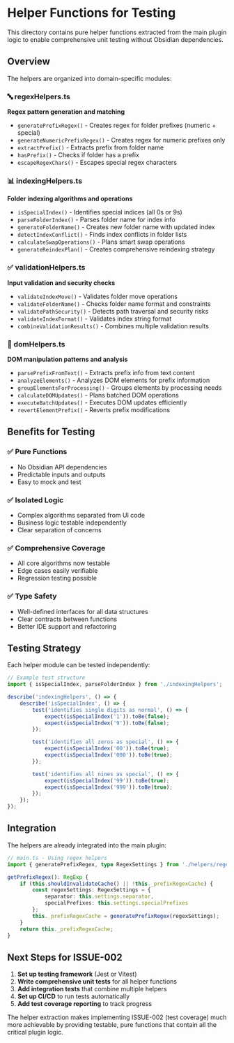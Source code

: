 # Helper Functions for Testing

This directory contains pure helper functions extracted from the main plugin logic to enable comprehensive unit testing without Obsidian dependencies.

## Overview

The helpers are organized into domain-specific modules:

### 🔤 regexHelpers.ts

**Regex pattern generation and matching**

- `generatePrefixRegex()` - Creates regex for folder prefixes (numeric + special)
- `generateNumericPrefixRegex()` - Creates regex for numeric prefixes only
- `extractPrefix()` - Extracts prefix from folder name
- `hasPrefix()` - Checks if folder has a prefix
- `escapeRegexChars()` - Escapes special regex characters

### 📊 indexingHelpers.ts

**Folder indexing algorithms and operations**

- `isSpecialIndex()` - Identifies special indices (all 0s or 9s)
- `parseFolderIndex()` - Parses folder name for index info
- `generateFolderName()` - Creates new folder name with updated index
- `detectIndexConflict()` - Finds index conflicts in folder lists
- `calculateSwapOperations()` - Plans smart swap operations
- `generateReindexPlan()` - Creates comprehensive reindexing strategy

### ✅ validationHelpers.ts

**Input validation and security checks**

- `validateIndexMove()` - Validates folder move operations
- `validateFolderName()` - Checks folder name format and constraints
- `validatePathSecurity()` - Detects path traversal and security risks
- `validateIndexFormat()` - Validates index string format
- `combineValidationResults()` - Combines multiple validation results

### 🎨 domHelpers.ts

**DOM manipulation patterns and analysis**

- `parsePrefixFromText()` - Extracts prefix info from text content
- `analyzeElements()` - Analyzes DOM elements for prefix information
- `groupElementsForProcessing()` - Groups elements by processing needs
- `calculateDOMUpdates()` - Plans batched DOM operations
- `executeBatchUpdates()` - Executes DOM updates efficiently
- `revertElementPrefix()` - Reverts prefix modifications

## Benefits for Testing

### ✅ **Pure Functions**

- No Obsidian API dependencies
- Predictable inputs and outputs
- Easy to mock and test

### ✅ **Isolated Logic**

- Complex algorithms separated from UI code
- Business logic testable independently
- Clear separation of concerns

### ✅ **Comprehensive Coverage**

- All core algorithms now testable
- Edge cases easily verifiable
- Regression testing possible

### ✅ **Type Safety**

- Well-defined interfaces for all data structures
- Clear contracts between functions
- Better IDE support and refactoring

## Testing Strategy

Each helper module can be tested independently:

```typescript
// Example test structure
import { isSpecialIndex, parseFolderIndex } from './indexingHelpers';

describe('indexingHelpers', () => {
    describe('isSpecialIndex', () => {
        test('identifies single digits as normal', () => {
            expect(isSpecialIndex('1')).toBe(false);
            expect(isSpecialIndex('9')).toBe(false);
        });

        test('identifies all zeros as special', () => {
            expect(isSpecialIndex('00')).toBe(true);
            expect(isSpecialIndex('000')).toBe(true);
        });

        test('identifies all nines as special', () => {
            expect(isSpecialIndex('99')).toBe(true);
            expect(isSpecialIndex('999')).toBe(true);
        });
    });
});
```

## Integration

The helpers are already integrated into the main plugin:

```typescript
// main.ts - Using regex helpers
import { generatePrefixRegex, type RegexSettings } from './helpers/regexHelpers';

getPrefixRegex(): RegExp {
    if (this.shouldInvalidateCache() || !this._prefixRegexCache) {
        const regexSettings: RegexSettings = {
            separator: this.settings.separator,
            specialPrefixes: this.settings.specialPrefixes
        };
        this._prefixRegexCache = generatePrefixRegex(regexSettings);
    }
    return this._prefixRegexCache;
}
```

## Next Steps for ISSUE-002

1. **Set up testing framework** (Jest or Vitest)
2. **Write comprehensive unit tests** for all helper functions
3. **Add integration tests** that combine multiple helpers
4. **Set up CI/CD** to run tests automatically
5. **Add test coverage reporting** to track progress

The helper extraction makes implementing ISSUE-002 (test coverage) much more achievable by providing testable, pure functions that contain all the critical plugin logic.
